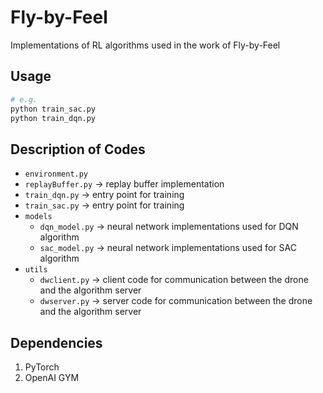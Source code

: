 
# Fly-by-Feel


Implementations of RL algorithms used in the work of Fly-by-Feel

## Usage
```bash
# e.g.
python train_sac.py 
python train_dqn.py 
```


## Description of Codes
- `environment.py` 
- `replayBuffer.py` -> replay buffer implementation
- `train_dqn.py` -> entry point for training 
- `train_sac.py` -> entry point for training 
- `models`
  - `dqn_model.py`  -> neural network implementations used for DQN algorithm
  - `sac_model.py`  -> neural network implementations used for SAC algorithm
- `utils`
  - `dwclient.py`  -> client code for communication between the drone and the algorithm server
  - `dwserver.py`  -> server code for communication between the drone and the algorithm server


## Dependencies
1. PyTorch
2. OpenAI GYM 

